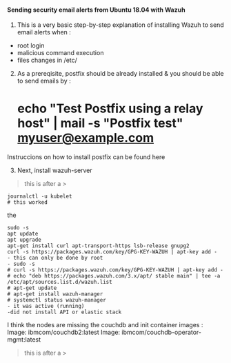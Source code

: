 

#### Sending security email alerts from Ubuntu 18.04 with Wazuh  

1. This is a very basic step-by-step explanation of installing Wazuh to send email alerts when :
* root login
* malicious command execution
* files changes in /etc/


2. As a prereqisite, postfix should be already installed & you should be able to send emails by :
    
    # echo "Test Postfix using a relay host" | mail -s "Postfix  test" myuser@example.com

Instruccions on how to install postfix can be found here

3. Next, install wazuh-server 

> this is after a >

    journalctl -u kubelet
    # this worked
    

the

    sudo -s
    apt update
    apt upgrade
    apt-get install curl apt-transport-https lsb-release gnupg2
    curl -s https://packages.wazuh.com/key/GPG-KEY-WAZUH | apt-key add -
    - this can only be done by root
    - sudo -s
    # curl -s https://packages.wazuh.com/key/GPG-KEY-WAZUH | apt-key add -
    # echo "deb https://packages.wazuh.com/3.x/apt/ stable main" | tee -a /etc/apt/sources.list.d/wazuh.list
    # apt-get update
    # apt-get install wazuh-manager
    # systemctl status wazuh-manager
    - it was active (running)
    -did not install API or elastic stack


I think the nodes are missing the couchdb and init container images :   
Image:         ibmcom/couchdb2:latest
Image:         ibmcom/couchdb-operator-mgmt:latest

> this is after a >



